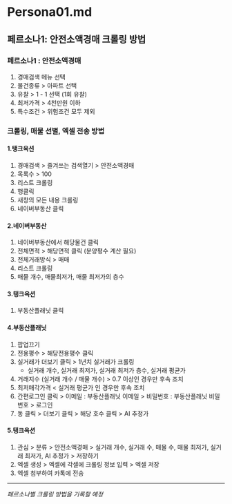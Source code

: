 # Persona01.md
## 페르소나1: 안전소액경매 크롤링 방법

### 페르소나1 : 안전소액경매
1. 경매검색 메뉴 선택
2. 물건종류 > 아파트 선택
3. 유찰 > 1 - 1 선택 (1회 유찰)
4. 최저가격 > 4천만원 이하
5. 특수조건 > 위험조건 모두 제외

### 크롤링, 매물 선별, 엑셀 전송 방법
#### 1.탱크옥션
1. 경매검색 > 즐겨쓰는 검색열기 > 안전소액경매
2. 목록수 > 100
3. 리스트 크롤링
4. 행클릭
5. 새창의 모든 내용 크롤링
6. 네이버부동산 클릭

#### 2.네이버부동산
1. 네이버부동산에서 해당물건 클릭
2. 전체면적 > 해당면적 클릭 (분양평수 계산 필요)
3. 전체거래방식 > 매매
4. 리스트 크롤링
5. 매물 개수, 매물최저가, 매물 최저가의 층수

#### 3.탱크옥션
1. 부동산플래닛 클릭

#### 4.부동산플래닛 
1. 팝업끄기
2. 전용평수 > 해당전용평수 클릭
3. 실거래가 더보기 클릭 > 1년치 실거래가 크롤링
    - 실거래 개수, 실거래 최저가, 실거래 최저가 층수, 실거래 평균가
4. 거래지수 (실거래 개수 / 매물 개수) > 0.7 이상인 경우만 후속 조치
5. 최저매각가격 < 실거래 평균가 인 경우만 후속 조치
6. 간편로그인 클릭 > 이메일 : 부동산플래닛 이메일 > 비밀번호 : 부동산플래닛 비밀번호 > 로그인
7. 동 클릭 > 더보기 클릭 > 해당 호수 클릭 > AI 추정가

#### 5.탱크옥션
1. 관심 > 분류 > 안전소액경매 > 실거래 개수, 실거래 수, 매물 수, 매물 최저가, 실거래 최저가, AI 추정가 > 저장하기
2. 엑셀 생성 > 엑셀에 각셀에 크롤링 정보 입력 > 엑셀 저장
3. 엑셀 첨부하여 카톡에 전송

---

*페르소나별 크롤링 방법을 기록할 예정*

